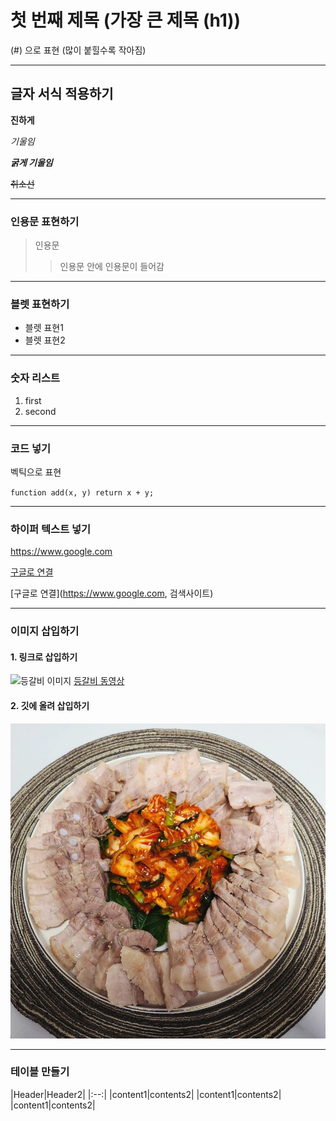 # 첫 번째 제목 (가장 큰 제목 (h1))
(#) 으로 표현 (많이 붙힐수록 작아짐)

--- 

## 글자 서식 적용하기

**진하게**

*기울임*

***굵게 기울임***

~~취소선~~

---

### 인용문 표현하기
> 인용문
>> 인용문 안에 인용문이 들어감

---

### 블렛 표현하기
- 블렛 표현1
- 블렛 표현2

---

### 숫자 리스트
1. first
2. second

---

### 코드 넣기
벡틱으로 표현 ` `

`function add(x, y) return x + y;`

---

### 하이퍼 텍스트 넣기
https://www.google.com

[구글로 연결](https://www.google.com)

[구글로 연결](https://www.google.com, 검색사이트)

---

### 이미지 삽입하기
#### 1. 링크로 삽입하기
![등갈비 이미지](https://i.ytimg.com/vi/LWpEdwJV45E/maxresdefault.jpg)
[등갈비 동영상](https://www.youtube.com/watch?v=LWpEdwJV45E)

#### 2. 깃에 올려 삽입하기
![meat](./img/meat.jpg)

---

### 테이블 만들기
|Header|Header2|
|:--:|
|content1|contents2|
|content1|contents2|
|content1|contents2|

